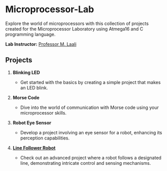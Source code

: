 # Microprocessor-Lab

Explore the world of microprocessors with this collection of projects created for the Microprocessor Laboratory using Atmega16 and C programming language.

**Lab Instructor:** [Professor M. Laali](https://github.com/MLaali)

## Projects

1. **Blinking LED**
   - Get started with the basics by creating a simple project that makes an LED blink.

2. **Morse Code**
   - Dive into the world of communication with Morse code using your microprocessor skills.

3. **Robot Eye Sensor**
   - Develop a project involving an eye sensor for a robot, enhancing its perception capabilities.

4. **[Line Follower Robot](https://github.com/navidadelpour/line-follower-robot)**
   - Check out an advanced project where a robot follows a designated line, demonstrating intricate control and sensing mechanisms.

